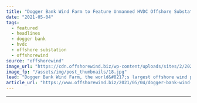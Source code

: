 ```yaml
---
title: "Dogger Bank Wind Farm to Feature Unmanned HVDC Offshore Substations"
date: "2021-05-04"
tags: 
  - featured
  - headlines
  - dogger bank
  - hvdc
  - offshore substation
  - offshorewind
source: "offshorewind"
image_url: "https://cdn.offshorewind.biz/wp-content/uploads/sites/2/2021/05/04085503/Dogger-Bank-Wind-Farm-to-Feature-Unmanned-HVDC-Offshore-Substations.jpg"
image_fp: "/assets/img/post_thumbnails/18.jpg"
lead: "Dogger Bank Wind Farm, the world&#8217;s largest offshore wind project, will use what the"
article_url: "https://www.offshorewind.biz/2021/05/04/dogger-bank-wind-farm-to-feature-unmanned-hvdc-offshore-substations/"
---
```


---
